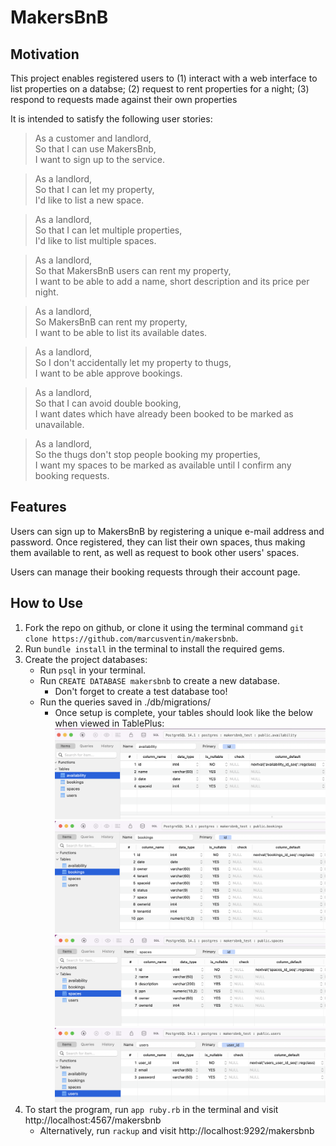 # MakersBnB

## Motivation
This project enables registered users to 
    (1) interact with a web interface to list properties on a databse;
    (2) request to rent properties for a night;
    (3) respond to requests made against their own properties

It is intended to satisfy the following user stories:
> As a customer and landlord,  
> So that I can use MakersBnb,  
> I want to sign up to the service.

> As a landlord,  
> So that I can let my property,  
> I'd like to list a new space.

> As a landlord,  
> So that I can let multiple properties,  
> I'd like to list multiple spaces.

> As a landlord,  
> So that MakersBnB users can rent my property,  
> I want to be able to add a name, short description and its price per night.

> As a landlord,  
> So MakersBnB can rent my property,  
> I want to be able to list its available dates.

> As a landlord,  
> So I don't accidentally let my property to thugs,  
> I want to be able approve bookings.

> As a landlord,  
> So that I can avoid double booking,  
> I want dates which have already been booked to be marked as unavailable.

> As a landlord,  
> So the thugs don't stop people booking my properties,  
> I want my spaces to be marked as available until I confirm any booking requests.

## Features
Users can sign up to MakersBnB by registering a unique e-mail address and password. Once registered, they can list their own spaces, thus making them available to rent, as well as request to book other users' spaces.  

Users can manage their booking requests through their account page.

## How to Use
1. Fork the repo on github, or clone it using the terminal command `git clone https://github.com/marcusventin/makersbnb`.
2. Run `bundle install` in the terminal to install the required gems.
3. Create the project databases:
   * Run `psql` in your terminal.
   * Run `CREATE DATABASE makersbnb` to create a new database.
     * Don't forget to create a test database too!
   * Run the queries saved in ./db/migrations/
     * Once setup is complete, your tables should look like the below when viewed in TablePlus:
    ![ScreenShot](makersbnb_database_availability.png)
    ![ScreenShot](makersbnb_database_bookings.png)
    ![ScreenShot](makersbnb_database_spaces.png)
    ![ScreenShot](makersbnb_database_users.png)
4. To start the program, run `app ruby.rb` in the terminal and visit http://localhost:4567/makersbnb
    * Alternatively, run `rackup` and visit http://localhost:9292/makersbnb
